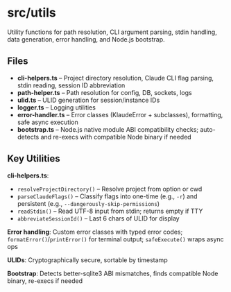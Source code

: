 # src/utils

Utility functions for path resolution, CLI argument parsing, stdin handling, data generation, error handling, and Node.js bootstrap.

## Files

- **cli-helpers.ts** – Project directory resolution, Claude CLI flag parsing, stdin reading, session ID abbreviation
- **path-helper.ts** – Path resolution for config, DB, sockets, logs
- **ulid.ts** – ULID generation for session/instance IDs
- **logger.ts** – Logging utilities
- **error-handler.ts** – Error classes (KlaudeError + subclasses), formatting, safe async execution
- **bootstrap.ts** – Node.js native module ABI compatibility checks; auto-detects and re-execs with compatible Node binary if needed

## Key Utilities

**cli-helpers.ts**:
- `resolveProjectDirectory()` – Resolve project from option or cwd
- `parseClaudeFlags()` – Classify flags into one-time (e.g., `-r`) and persistent (e.g., `--dangerously-skip-permissions`)
- `readStdin()` – Read UTF-8 input from stdin; returns empty if TTY
- `abbreviateSessionId()` – Last 6 chars of ULID for display

**Error handling**: Custom error classes with typed error codes; `formatError()`/`printError()` for terminal output; `safeExecute()` wraps async ops

**ULIDs**: Cryptographically secure, sortable by timestamp

**Bootstrap**: Detects better-sqlite3 ABI mismatches, finds compatible Node binary, re-execs if needed
